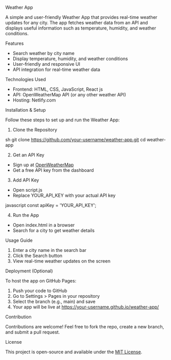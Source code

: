  Weather App

A simple and user-friendly Weather App that provides real-time weather updates for any city. The app fetches weather data from an API and displays useful information such as temperature, humidity, and weather conditions.

 Features

- Search weather by city name
- Display temperature, humidity, and weather conditions
- User-friendly and responsive UI
- API integration for real-time weather data

 Technologies Used

- Frontend: HTML, CSS, JavaScript, React js
- API: OpenWeatherMap API (or any other weather API)
- Hosting: Netlify.com

 Installation & Setup

Follow these steps to set up and run the Weather App:

 1. Clone the Repository

sh
git clone https://github.com/your-username/weather-app.git
cd weather-app


 2. Get an API Key

- Sign up at [OpenWeatherMap](https://openweathermap.org/)
- Get a free API key from the dashboard

 3. Add API Key

- Open script.js
- Replace YOUR_API_KEY with your actual API key

javascript
const apiKey = 'YOUR_API_KEY';


 4. Run the App

- Open index.html in a browser
- Search for a city to get weather details

 Usage Guide

1. Enter a city name in the search bar
2. Click the Search button
3. View real-time weather updates on the screen

 Deployment (Optional)

To host the app on GitHub Pages:

1. Push your code to GitHub
2. Go to Settings > Pages in your repository
3. Select the branch (e.g., main) and save
4. Your app will be live at https://your-username.github.io/weather-app/

 Contribution

Contributions are welcome! Feel free to fork the repo, create a new branch, and submit a pull request.

 License

This project is open-source and available under the [MIT License](LICENSE).

